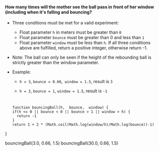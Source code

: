 #### How many times will the mother see the ball pass in front of her window (including when it's falling and bouncing?

- Three conditions must be met for a valid experiment:
  - Float parameter `h` in meters must be greater than `0`
  - Float parameter `bounce` must be greater than 0 and less than `1`
  - Float parameter `window` must be less than `h`.
      If all three conditions above are fulfilled, return a positive integer, otherwise return -1.

- Note:
  The ball can only be seen if the height of the rebounding ball is strictly greater than the window parameter.

- Example:
  - `h = 3`, `bounce = 0.66`,` window = 1.5`, result is `3`

  - `h = 3`, `bounce = 1`, `window = 1.5`, result is `-1`
  #
  
  ```
  function bouncingBall(h,  bounce,  window) {
  if(h <= 0 || bounce < 0 || bounce > 1 || window > h) {
    return -1
  }
  return 1 + 2 * (Math.ceil(Math.log(window/h)/Math.log(bounce))-1)
}

bouncingBall(3.0, 0.66, 1.5)
bouncingBall(30.0, 0.66, 1.5)
```
